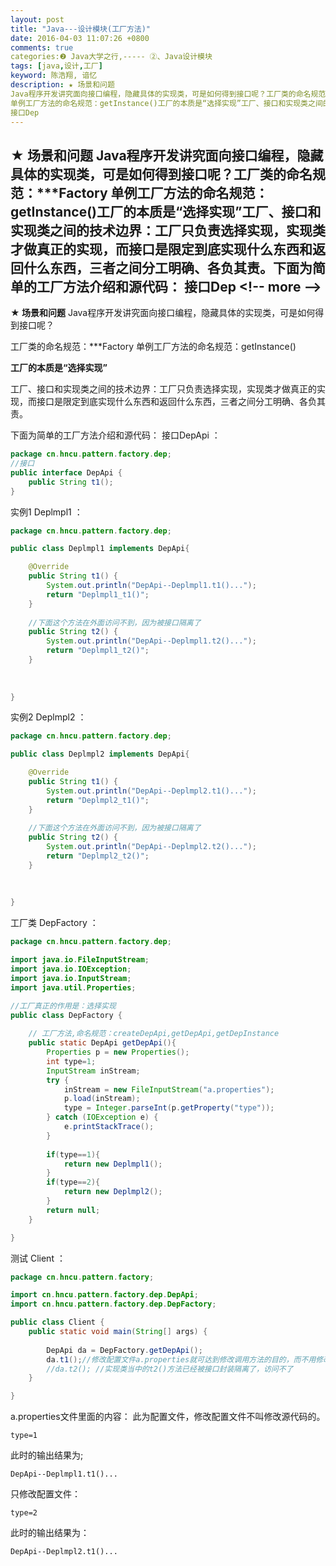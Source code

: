 ```yaml
---
layout: post
title: "Java---设计模块(工厂方法)"
date: 2016-04-03 11:07:26 +0800
comments: true
categories:❷ Java大学之行,----- ②、Java设计模块
tags: [java,设计,工厂]
keyword: 陈浩翔, 谙忆
description: ★ 场景和问题 
Java程序开发讲究面向接口编程，隐藏具体的实现类，可是如何得到接口呢？工厂类的命名规范：***Factory 
单例工厂方法的命名规范：getInstance()工厂的本质是“选择实现”工厂、接口和实现类之间的技术边界：工厂只负责选择实现，实现类才做真正的实现，而接口是限定到底实现什么东西和返回什么东西，三者之间分工明确、各负其责。下面为简单的工厂方法介绍和源代码： 
接口Dep 
---
```



★ 场景和问题 
Java程序开发讲究面向接口编程，隐藏具体的实现类，可是如何得到接口呢？工厂类的命名规范：***Factory 
单例工厂方法的命名规范：getInstance()工厂的本质是“选择实现”工厂、接口和实现类之间的技术边界：工厂只负责选择实现，实现类才做真正的实现，而接口是限定到底实现什么东西和返回什么东西，三者之间分工明确、各负其责。下面为简单的工厂方法介绍和源代码： 
接口Dep
&#60;!-- more --&#62;
----------

**★ 场景和问题**
Java程序开发讲究面向接口编程，隐藏具体的实现类，可是如何得到接口呢？

工厂类的命名规范：***Factory
单例工厂方法的命名规范：getInstance()

**工厂的本质是“选择实现”**

工厂、接口和实现类之间的技术边界：工厂只负责选择实现，实现类才做真正的实现，而接口是限定到底实现什么东西和返回什么东西，三者之间分工明确、各负其责。

下面为简单的工厂方法介绍和源代码：
接口DepApi ：

```java
package cn.hncu.pattern.factory.dep;
//接口
public interface DepApi {
	public String t1();
}

```
实例1 Deplmpl1 ：

```java
package cn.hncu.pattern.factory.dep;

public class Deplmpl1 implements DepApi{

	@Override
	public String t1() {
		System.out.println("DepApi--Deplmpl1.t1()...");
		return "Deplmpl1_t1()";
	}
	
	//下面这个方法在外面访问不到，因为被接口隔离了
	public String t2() {
		System.out.println("DepApi--Deplmpl1.t2()...");
		return "Deplmpl1_t2()";
	}
	
	
	
}

```
实例2 Deplmpl2 ：

```java
package cn.hncu.pattern.factory.dep;

public class Deplmpl2 implements DepApi{

	@Override
	public String t1() {
		System.out.println("DepApi--Deplmpl2.t1()...");
		return "Deplmpl2_t1()";
	}
	
	//下面这个方法在外面访问不到，因为被接口隔离了
	public String t2() {
		System.out.println("DepApi--Deplmpl2.t2()...");
		return "Deplmpl2_t2()";
	}
	
	
	
}

```
工厂类 DepFactory ：

```java
package cn.hncu.pattern.factory.dep;

import java.io.FileInputStream;
import java.io.IOException;
import java.io.InputStream;
import java.util.Properties;

//工厂真正的作用是：选择实现
public class DepFactory {
	
	// 工厂方法,命名规范：createDepApi,getDepApi,getDepInstance
	public static DepApi getDepApi(){
		Properties p = new Properties();
		int type=1;
		InputStream inStream;
		try {
			inStream = new FileInputStream("a.properties");
			p.load(inStream);
			type = Integer.parseInt(p.getProperty("type"));
		} catch (IOException e) {
			e.printStackTrace();
		}
		
		if(type==1){
			return new Deplmpl1();
		}
		if(type==2){
			return new Deplmpl2();
		}
		return null;
	}

}

```
测试 Client ：

```java
package cn.hncu.pattern.factory;

import cn.hncu.pattern.factory.dep.DepApi;
import cn.hncu.pattern.factory.dep.DepFactory;

public class Client {
	public static void main(String[] args) {
		
		DepApi da = DepFactory.getDepApi();
		da.t1();//修改配置文件a.properties就可达到修改调用方法的目的，而不用修改源代码
		//da.t2(); //实现类当中的t2()方法已经被接口封装隔离了，访问不了
	}

}

```

a.properties文件里面的内容：
此为配置文件，修改配置文件不叫修改源代码的。

```
type=1

```
此时的输出结果为;

```
DepApi--Deplmpl1.t1()...

```
只修改配置文件：

```
type=2
```
此时的输出结果为：

```
DepApi--Deplmpl2.t1()...

```